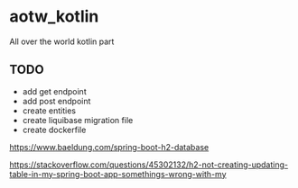 # aotw_kotlin
All over the world kotlin part

## TODO 
- add get endpoint
- add post endpoint
- create entities
- create liquibase migration file
- create dockerfile 


https://www.baeldung.com/spring-boot-h2-database

https://stackoverflow.com/questions/45302132/h2-not-creating-updating-table-in-my-spring-boot-app-somethings-wrong-with-my